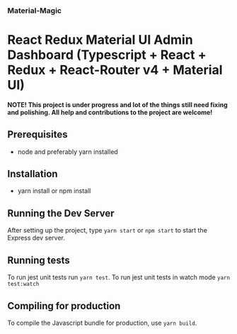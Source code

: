 ### Material-Magic

React Redux Material UI Admin Dashboard (Typescript + React + Redux + React-Router v4 + Material UI)
=======================================

**NOTE! This project is under progress and lot of the things still need fixing and polishing.
All help and contributions to the project are welcome!**

Prerequisites
----------------------------------
* node and preferably yarn installed

Installation
--------------------------------------
* yarn install or npm install

Running the Dev Server
--------------------------------------
After setting up the project, type `yarn start` or `npm start` to start the Express dev server.

Running tests
--------------------------------------
To run jest unit tests run `yarn test`.
To run jest unit tests in watch mode `yarn test:watch`

Compiling for production
---------------------------------------
To compile the Javascript bundle for production, use `yarn build`.
